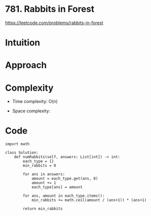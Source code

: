 # 781. Rabbits in Forest

https://leetcode.com/problems/rabbits-in-forest

# Intuition
<!-- Describe your first thoughts on how to solve this problem. -->

# Approach
<!-- Describe your approach to solving the problem. -->

# Complexity
- Time complexity: O(n)
<!-- Add your time complexity here, e.g. $$O(n)$$ -->

- Space complexity:
<!-- Add your space complexity here, e.g. $$O(n)$$ -->

# Code
```python3 []
import math

class Solution:
    def numRabbits(self, answers: List[int]) -> int:
        each_type = {}
        min_rabbits = 0

        for ans in answers:
            amount = each_type.get(ans, 0)
            amount += 1
            each_type[ans] = amount

        for ans, amount in each_type.items():
            min_rabbits += math.ceil(amount / (ans+1)) * (ans+1)

        return min_rabbits
            
        


        
```
